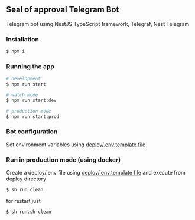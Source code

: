 ## Seal of approval Telegram Bot

Telegram bot using NestJS TypeScript framework, Telegraf, Nest Telegram

### Installation

```bash
$ npm i
```

### Running the app

```bash
# development
$ npm run start

# watch mode
$ npm run start:dev

# production mode
$ npm run start:prod
```

### Bot configuration

Set environment variables using [deploy/.env.template file](deploy/.env.template)

### Run in production mode (using docker)

Create a deploy/.env file using [deploy/.env.template file](deploy/.env.template)
and execute from deploy directory
```bash
$ sh run clean
```

for restart just
```bash
$ sh run.sh clean
```